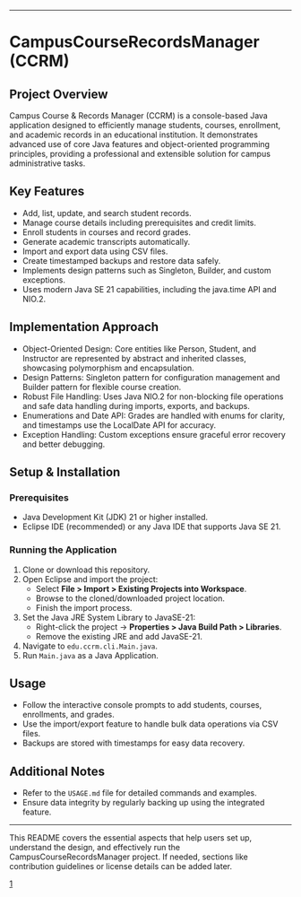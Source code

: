 
***
# CampusCourseRecordsManager (CCRM)

## Project Overview
Campus Course & Records Manager (CCRM) is a console-based Java application designed to efficiently manage students, courses, enrollment, and academic records in an educational institution. It demonstrates advanced use of core Java features and object-oriented programming principles, providing a professional and extensible solution for campus administrative tasks.

## Key Features
- Add, list, update, and search student records.
- Manage course details including prerequisites and credit limits.
- Enroll students in courses and record grades.
- Generate academic transcripts automatically.
- Import and export data using CSV files.
- Create timestamped backups and restore data safely.
- Implements design patterns such as Singleton, Builder, and custom exceptions.
- Uses modern Java SE 21 capabilities, including the java.time API and NIO.2.

## Implementation Approach
- Object-Oriented Design: Core entities like Person, Student, and Instructor are represented by abstract and inherited classes, showcasing polymorphism and encapsulation.
- Design Patterns: Singleton pattern for configuration management and Builder pattern for flexible course creation.
- Robust File Handling: Uses Java NIO.2 for non-blocking file operations and safe data handling during imports, exports, and backups.
- Enumerations and Date API: Grades are handled with enums for clarity, and timestamps use the LocalDate API for accuracy.
- Exception Handling: Custom exceptions ensure graceful error recovery and better debugging.

## Setup & Installation

### Prerequisites
- Java Development Kit (JDK) 21 or higher installed.
- Eclipse IDE (recommended) or any Java IDE that supports Java SE 21.

### Running the Application
1. Clone or download this repository.
2. Open Eclipse and import the project:
   - Select **File > Import > Existing Projects into Workspace**.
   - Browse to the cloned/downloaded project location.
   - Finish the import process.
3. Set the Java JRE System Library to JavaSE-21:
   - Right-click the project → **Properties > Java Build Path > Libraries**.
   - Remove the existing JRE and add JavaSE-21.
4. Navigate to `edu.ccrm.cli.Main.java`.
5. Run `Main.java` as a Java Application.

## Usage
- Follow the interactive console prompts to add students, courses, enrollments, and grades.
- Use the import/export feature to handle bulk data operations via CSV files.
- Backups are stored with timestamps for easy data recovery.

## Additional Notes
- Refer to the `USAGE.md` file for detailed commands and examples.
- Ensure data integrity by regularly backing up using the integrated feature.

***

This README covers the essential aspects that help users set up, understand the design, and effectively run the CampusCourseRecordsManager project. If needed, sections like contribution guidelines or license details can be added later.

[1](https://github.com/sagarshuklaa/CampusCourseRecordsManager)

